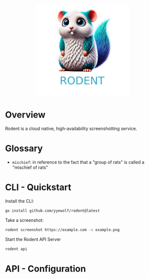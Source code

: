 <p align="center">
    <picture>
      <img alt="Rodent" title="Rodent" width="300px" src="docs/content/assets/img/logo.png">
    </picture>
</p>

# Overview

Rodent is a cloud native, high-availability screenshotting service.

# Glossary

- `mischief`: in reference to the fact that a "group of rats" is called a "mischief of rats"

# CLI - Quickstart

Install the CLI:

```bash
go install github.com/yyewolf/rodent@latest
```

Take a screenshot:

```bash
rodent screenshot https://example.com -o example.png
```

Start the Rodent API Server

```bash
rodent api
```

# API - Configuration
